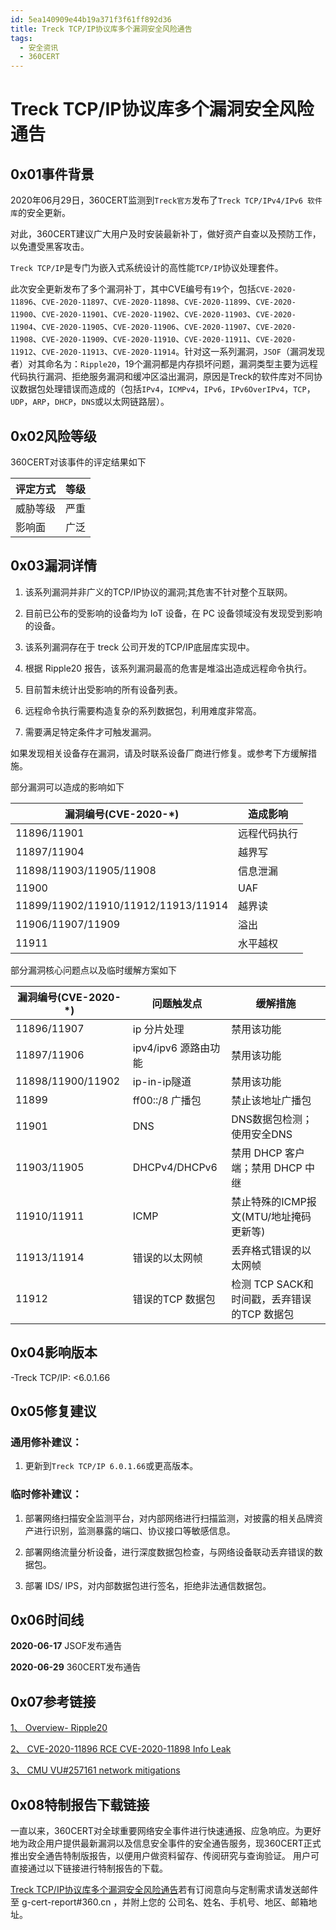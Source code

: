 ```yaml
---
id: 5ea140909e44b19a371f3f61ff892d36
title: Treck TCP/IP协议库多个漏洞安全风险通告
tags: 
  - 安全资讯
  - 360CERT
---
```


# Treck TCP/IP协议库多个漏洞安全风险通告

0x01事件背景
--------


2020年06月29日，360CERT监测到`Treck官方`发布了`Treck TCP/IPv4/IPv6 软件库`的安全更新。

对此，360CERT建议广大用户及时安装最新补丁，做好资产自查以及预防工作，以免遭受黑客攻击。

`Treck TCP/IP`是专门为嵌入式系统设计的高性能`TCP/IP`协议处理套件。

此次安全更新发布了多个漏洞补丁，其中CVE编号有`19`个，包括`CVE-2020-11896`、`CVE-2020-11897`、`CVE-2020-11898`、`CVE-2020-11899`、`CVE-2020-11900`、`CVE-2020-11901`、`CVE-2020-11902`、`CVE-2020-11903`、`CVE-2020-11904`、`CVE-2020-11905`、`CVE-2020-11906`、`CVE-2020-11907`、`CVE-2020-11908`、`CVE-2020-11909`、`CVE-2020-11910`、`CVE-2020-11911`、`CVE-2020-11912`、`CVE-2020-11913`、`CVE-2020-11914`。针对这一系列漏洞，`JSOF`（漏洞发现者）对其命名为：`Ripple20`，19个漏洞都是内存损坏问题，漏洞类型主要为远程代码执行漏洞、拒绝服务漏洞和缓冲区溢出漏洞，原因是Treck的软件库对不同协议数据包处理错误而造成的（包括`IPv4`，`ICMPv4`，`IPv6`，`IPv6OverIPv4`，`TCP`，`UDP`，`ARP`，`DHCP`，`DNS`或以太网链路层）。

0x02风险等级
--------

360CERT对该事件的评定结果如下



| 评定方式 | 等级 |
| --- | --- |
| 威胁等级 | 严重 |
| 影响面 | 广泛 |

0x03漏洞详情
--------

1. 该系列漏洞并非广义的TCP/IP协议的漏洞;其危害不针对整个互联网。

2. 目前已公布的受影响的设备均为 IoT 设备，在 PC 设备领域没有发现受到影响的设备。

3. 该系列漏洞存在于 treck 公司开发的TCP/IP底层库实现中。

4. 根据 Ripple20 报告，该系列漏洞最高的危害是堆溢出造成远程命令执行。

5. 目前暂未统计出受影响的所有设备列表。

6. 远程命令执行需要构造复杂的系列数据包，利用难度非常高。

7. 需要满足特定条件才可触发漏洞。

如果发现相关设备存在漏洞，请及时联系设备厂商进行修复。或参考下方缓解措施。

部分漏洞可以造成的影响如下



| 漏洞编号(CVE-2020-*) | 造成影响 |
| --- | --- |
| 11896/11901 | 远程代码执行 |
| 11897/11904 | 越界写 |
| 11898/11903/11905/11908 | 信息泄漏 |
| 11900 | UAF |
| 11899/11902/11910/11912/11913/11914 | 越界读 |
| 11906/11907/11909 | 溢出 |
| 11911 | 水平越权 |

部分漏洞核心问题点以及临时缓解方案如下



| 漏洞编号(CVE-2020-*) | 问题触发点 | 缓解措施 |
| --- | --- | --- |
| 11896/11907 | ip 分片处理 | 禁用该功能 |
| 11897/11906 | ipv4/ipv6 源路由功能 | 禁用该功能 |
| 11898/11900/11902 | ip-in-ip隧道 | 禁用该功能 |
| 11899 | ff00::/8 广播包 | 禁止该地址广播包 |
| 11901 | DNS | DNS数据包检测；使用安全DNS |
| 11903/11905 | DHCPv4/DHCPv6 | 禁用 DHCP 客户端；禁用 DHCP 中继 |
| 11910/11911 | ICMP | 禁止特殊的ICMP报文(MTU/地址掩码更新等) |
| 11913/11914 | 错误的以太网帧 | 丢弃格式错误的以太网帧 |
| 11912 | 错误的TCP 数据包 | 检测 TCP SACK和时间戳，丢弃错误的TCP 数据包 |

0x04影响版本
--------

-Treck TCP/IP: <6.0.1.66

0x05修复建议
--------

### 通用修补建议：

1. 更新到`Treck TCP/IP 6.0.1.66`或更高版本。

### 临时修补建议：

1. 部署网络扫描安全监测平台，对内部网络进行扫描监测，对披露的相关品牌资产进行识别，监测暴露的端口、协议接口等敏感信息。

2. 部署网络流量分析设备，进行深度数据包检查，与网络设备联动丢弃错误的数据包。

3. 部署 IDS/ IPS，对内部数据包进行签名，拒绝非法通信数据包。

0x06时间线
-------

**2020-06-17** JSOF发布通告

**2020-06-29** 360CERT发布通告

0x07参考链接
--------

[1、 Overview- Ripple20](https://www.jsof-tech.com/ripple20/)

[2、 CVE-2020-11896 RCE CVE-2020-11898 Info Leak](https://www.jsof-tech.com/wp-content/uploads/2020/06/JSOF_Ripple20_Technical_Whitepaper_June20.pdf)

[3、 CMU VU#257161 network mitigations](https://github.com/CERTCC/PoC-Exploits/blob/master/vu-257161/recommendations.md)

0x08特制报告下载链接
------------

一直以来，360CERT对全球重要网络安全事件进行快速通报、应急响应。为更好地为政企用户提供最新漏洞以及信息安全事件的安全通告服务，现360CERT正式推出安全通告特制版报告，以便用户做资料留存、传阅研究与查询验证。 用户可直接通过以下链接进行特制报告的下载。

[Treck TCP/IP协议库多个漏洞安全风险通告](http://pub-shbt.s3.360.cn/cert-public-file/【360CERT】Treck_TCP_IP协议库多个漏洞安全风险通告.pdf)若有订阅意向与定制需求请发送邮件至 g-cert-report#360.cn ，并附上您的 公司名、姓名、手机号、地区、邮箱地址。

